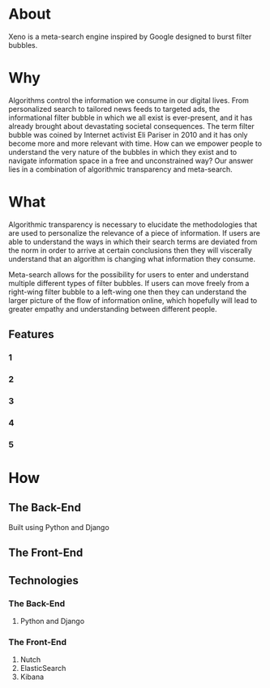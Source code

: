 # About

Xeno is a meta-search engine inspired by Google designed to burst filter bubbles.

# Why
  
Algorithms control the information we consume in our digital lives.  From personalized search to tailored news feeds to targeted ads, the informational filter bubble in which we all exist is ever-present, and it has already brought about devastating societal consequences.  The term filter bubble was coined by Internet activist Eli Pariser in 2010 and it has only become more and more relevant with time.  How can we empower people to understand the very nature of the bubbles in which they exist and to navigate information space in a free and unconstrained way?  Our answer lies in a combination of algorithmic transparency and meta-search.  

# What
  
Algorithmic transparency is necessary to elucidate the methodologies that are used to personalize the relevance of a piece of information.  If users are able to understand the ways in which their search terms are deviated from the norm in order to arrive at certain conclusions then they will viscerally understand that an algorithm is changing what information they consume.
  
Meta-search allows for the possibility for users to enter and understand multiple different types of filter bubbles.  If users can move freely from a right-wing filter bubble to a left-wing one then they can understand the larger picture of the flow of information online, which hopefully will lead to greater empathy and understanding between different people.

## Features 

### 1


### 2


### 3


### 4


### 5

# How

## The Back-End

Built using Python and Django

## The Front-End



## Technologies

### The Back-End

  1. Python and Django

### The Front-End

  1. Nutch
  2. ElasticSearch
  3. Kibana



